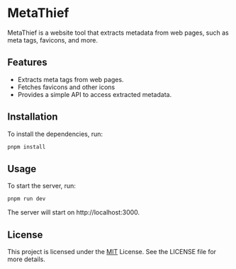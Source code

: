 # MetaThief

MetaThief is a website tool that extracts metadata from web pages, such as meta tags, favicons, and more.

## Features

- Extracts meta tags from web pages.
- Fetches favicons and other icons
- Provides a simple API to access extracted metadata.

## Installation

To install the dependencies, run:

```bash
pnpm install
```

## Usage

To start the server, run:

```bash
pnpm run dev
```

The server will start on http://localhost:3000.

## License

This project is licensed under the [MIT](https://github.com/isixe/MetaThief?tab=MIT-1-ov-file) License. See the LICENSE file for more details.
